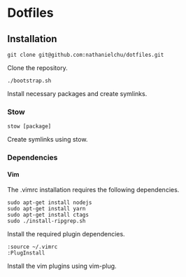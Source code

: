 # Dotfiles

## Installation

```shell
git clone git@github.com:nathanielchu/dotfiles.git
```

Clone the repository.

```shell
./bootstrap.sh
```

Install necessary packages and create symlinks.

### Stow

```shell
stow [package]
```

Create symlinks using stow.

### Dependencies

#### Vim

The .vimrc installation requires the following dependencies. 

```shell
sudo apt-get install nodejs
sudo apt-get install yarn
sudo apt-get install ctags
sudo ./install-ripgrep.sh
```

Install the required plugin dependencies.

```
:source ~/.vimrc
:PlugInstall
```

Install the vim plugins using vim-plug.
